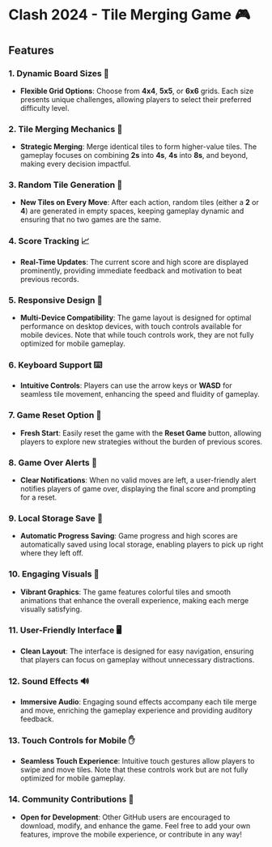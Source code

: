 # Clash 2024 - Tile Merging Game 🎮

## Features

### 1. Dynamic Board Sizes 📏
- **Flexible Grid Options**: Choose from **4x4**, **5x5**, or **6x6** grids. Each size presents unique challenges, allowing players to select their preferred difficulty level.

### 2. Tile Merging Mechanics 🔄
- **Strategic Merging**: Merge identical tiles to form higher-value tiles. The gameplay focuses on combining **2s** into **4s**, **4s** into **8s**, and beyond, making every decision impactful.

### 3. Random Tile Generation 🎲
- **New Tiles on Every Move**: After each action, random tiles (either a **2** or **4**) are generated in empty spaces, keeping gameplay dynamic and ensuring that no two games are the same.

### 4. Score Tracking 📈
- **Real-Time Updates**: The current score and high score are displayed prominently, providing immediate feedback and motivation to beat previous records.

### 5. Responsive Design 📱
- **Multi-Device Compatibility**: The game layout is designed for optimal performance on desktop devices, with touch controls available for mobile devices. Note that while touch controls work, they are not fully optimized for mobile gameplay.

### 6. Keyboard Support ⌨️
- **Intuitive Controls**: Players can use the arrow keys or **WASD** for seamless tile movement, enhancing the speed and fluidity of gameplay.

### 7. Game Reset Option 🔄
- **Fresh Start**: Easily reset the game with the **Reset Game** button, allowing players to explore new strategies without the burden of previous scores.

### 8. Game Over Alerts 🚫
- **Clear Notifications**: When no valid moves are left, a user-friendly alert notifies players of game over, displaying the final score and prompting for a reset.

### 9. Local Storage Save 💾
- **Automatic Progress Saving**: Game progress and high scores are automatically saved using local storage, enabling players to pick up right where they left off.

### 10. Engaging Visuals 🌈
- **Vibrant Graphics**: The game features colorful tiles and smooth animations that enhance the overall experience, making each merge visually satisfying.

### 11. User-Friendly Interface 🖥️
- **Clean Layout**: The interface is designed for easy navigation, ensuring that players can focus on gameplay without unnecessary distractions.

### 12. Sound Effects 🔊
- **Immersive Audio**: Engaging sound effects accompany each tile merge and move, enriching the gameplay experience and providing auditory feedback.

### 13. Touch Controls for Mobile ✋
- **Seamless Touch Experience**: Intuitive touch gestures allow players to swipe and move tiles. Note that these controls work but are not fully optimized for mobile gameplay.

### 14. Community Contributions 🌟
- **Open for Development**: Other GitHub users are encouraged to download, modify, and enhance the game. Feel free to add your own features, improve the mobile experience, or contribute in any way!
